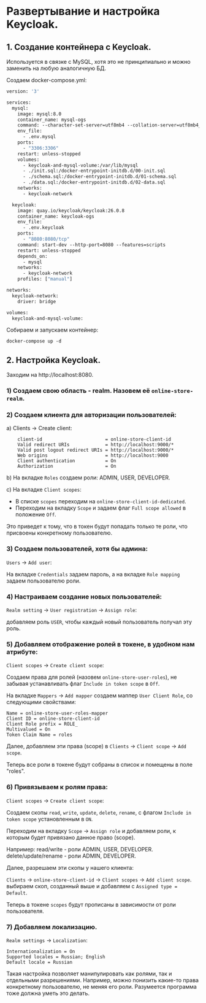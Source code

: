 # Развертывание и настройка Keycloak.

## 1. Создание контейнера с Keycloak.

Используется в связке с MySQL, хотя это не принципиально и можно заменить на любую аналогичную БД. 

Создаем docker-compose.yml:

```dockerfile
version: '3'

services:
  mysql:
    image: mysql:8.0
    container_name: mysql-ogs
    command: --character-set-server=utf8mb4 --collation-server=utf8mb4_unicode_ci
    env_file:
      - .env.mysql
    ports:
      - "3306:3306"
    restart: unless-stopped
    volumes:
      - keycloak-and-mysql-volume:/var/lib/mysql
      - ./init.sql:/docker-entrypoint-initdb.d/00-init.sql
      - ./schema.sql:/docker-entrypoint-initdb.d/01-schema.sql
      - ./data.sql:/docker-entrypoint-initdb.d/02-data.sql
    networks:
      - keycloak-network

  keycloak:
    image: quay.io/keycloak/keycloak:26.0.8
    container_name: keycloak-ogs
    env_file:
      - .env.keycloak
    ports:
      - "8080:8080/tcp"
    command: start-dev --http-port=8080 --features=scripts
    restart: unless-stopped
    depends_on:
      - mysql
    networks:
      - keycloak-network
    profiles: ["manual"]

networks:
  keycloak-network:
    driver: bridge

volumes:
  keycloak-and-mysql-volume:
```

Собираем и запускаем контейнер:
```shell
docker-compose up -d
```


## 2. Настройка Keycloak.


Заходим на http://localhost:8080.


### 1) Создаем свою область - realm. Назовем её `online-store-realm`.


### 2) Создаем клиента для авторизации пользователей:

a) Clients -> Create client:
```text
    client-id                       = online-store-client-id
    Valid redirect URIs             = http://localhost:9000/*
    Valid post logout redirect URIs = http://localhost:9000/*
    Web origins                     = http://localhost:9000
    Client authentication           = On
    Authorization                   = On
```

b) На вкладке `Roles` создаем роли: ADMIN, USER, DEVELOPER.

c) На вкладке `Client scopes`:
- В списке `scopes` переходим на `online-store-client-id-dedicated`.
- Переходим на вкладку `Scope` и задаем флаг `Full scope allowed` в положение `Off`.

Это приведет к тому, что в токен будут попадать только те роли, что присвоены конкретному пользователю.


### 3) Создаем пользователей, хотя бы админа:
`Users` -> `Add user`:

На вкладке `Credentials` задаем пароль, а на вкладке `Role mapping` задаем пользователю роли.


### 4) Настраиваем создание новых пользователей:
`Realm setting` -> `User registration` -> `Assign role`:

добавляем роль `USER`, чтобы каждый новый пользователь получал эту роль.


### 5) Добавляем отображение ролей в токене, в удобном нам атрибуте:
`Client scopes` -> `Create client scope`:

Создаем права для ролей (назовем `online-store-user-roles`), не забывая устанавливать флаг `Include in token scope` в `Off`.

На вкладке `Mappers` -> `Add mapper` создаем маппер `User Client Role`, со следующими свойствами:
```text
Name = online-store-user-roles-mapper
Client ID = online-store-client-id
Client Role prefix = ROLE_
Multivalued = On
Token Claim Name = roles
```

Далее, добавляем эти права (scope) в `Clients` -> `Client scope` -> `Add scope`.

Теперь все роли в токене будут собраны в список и помещены в поле "roles".


### 6) Привязываем к ролям права:
`Client scopes` -> `Create client scope`:

Создаем скопы `read`, `write`, `update`, `delete`, `rename`, с флагом `Include in token scope` установленным в `ON`.

Переходим на вкладку `Scope` -> `Assign role` и добавляем роли, к которым будет привязано данное право (scope).

Например: read/write - роли ADMIN, USER, DEVELOPER. delete/update/rename - роли ADMIN, DEVELOPER.

Далее, разрешаем эти скопы у нашего клиента:

`Clients` -> `online-store-client-id` -> `Client scopes` -> `Add client scope`. выбираем скоп, созданный выше и добавляем с `Assigned type = Default`.

Теперь в токене `scopes` будут прописаны в зависимости от роли пользователя. 

### 7) Добавляем локализацию.
`Realm settings` -> `Localization`:
```text
Internationalization = On
Supported locales = Russian; English
Default locale = Russian
```

Такая настройка позволяет манипулировать как ролями, так и отдельными разрешениями. Например, можно понизить какие-то права конкретному пользователю, не меняя его роли. Разумеется программа тоже должна уметь это делать.
